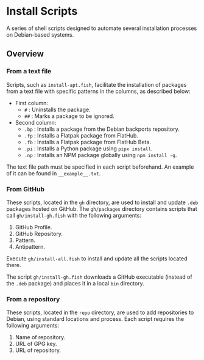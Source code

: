 # Install Scripts

A series of shell scripts designed to automate several installation processes on Debian-based systems.

## Overview

### From a text file

Scripts, such as `install-apt.fish`, facilitate the installation of packages from a text file with specific patterns in the columns, as described below:

- First column:
  - `#` : Uninstalls the package.
  - `##` : Marks a package to be ignored.
- Second column:
  - `.bp` : Installs a package from the Debian backports repository.
  - `.fp` : Installs a Flatpak package from FlatHub.
  - `.fb` : Installs a Flatpak package from FlatHub Beta.
  - `.pi` : Installs a Python package using `pipx install`.
  - `.np` : Installs an NPM package globally using `npm install -g`.

The text file path must be specified in each script beforehand. An example of it can be found in `__example__.txt`.

### From GitHub

These scripts, located in the `gh` directory, are used to install and update `.deb` packages hosted on GitHub. The `gh/packages` directory contains scripts that call `gh/install-gh.fish` with the following arguments:

1. GitHub Profile.
2. GitHub Repository.
3. Pattern.
4. Antipattern.

Execute `gh/install-all.fish` to install and update all the scripts located there.

The script `gh/install-gh.fish` downloads a GitHub executable (instead of the `.deb` package) and places it in a local `bin` directory.

### From a repository

These scripts, located in the `repo` directory, are used to add repositories to Debian, using standard locations and process. Each script requires the following arguments:

1. Name of repository.
2. URL of GPG key.
3. URL of repository.
